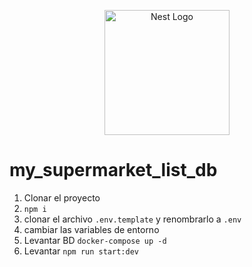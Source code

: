 <p align="center">
  <a href="http://nestjs.com/" target="blank"><img src="https://nestjs.com/img/logo-small.svg" width="200" alt="Nest Logo" /></a>
</p>

# my_supermarket_list_db

1. Clonar el proyecto
2. ``` npm i ```
3. clonar el archivo ```.env.template``` y renombrarlo a ```.env```
4. cambiar las variables de entorno
5. Levantar BD ``` docker-compose up -d ```
6. Levantar ``` npm run start:dev ```

